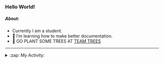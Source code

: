 ### Hello World!

##### About:
- Currently I am a student.
- 🌱 I’m learning how to make better documentation.
- 🌱 GO PLANT SOME TREES AT [TEAM TREES](https://teamtrees.org/)

---
<details>
  <summary>:zap: My Activity:</summary>
  
<!--START_SECTION:waka-->
![Code Time](http://img.shields.io/badge/Code%20Time-1%2C121%20hrs%2038%20mins-blue)

**I'm a Night 🦉** 

```text
🌞 Morning                1486 commits        ██░░░░░░░░░░░░░░░░░░░░░░░   09.51 % 
🌆 Daytime                5353 commits        █████████░░░░░░░░░░░░░░░░   34.25 % 
🌃 Evening                4497 commits        ███████░░░░░░░░░░░░░░░░░░   28.77 % 
🌙 Night                  4293 commits        ███████░░░░░░░░░░░░░░░░░░   27.47 % 
```
📅 **I'm Most Productive on Wednesday** 

```text
Monday                   2327 commits        ████░░░░░░░░░░░░░░░░░░░░░   14.89 % 
Tuesday                  1937 commits        ███░░░░░░░░░░░░░░░░░░░░░░   12.39 % 
Wednesday                3691 commits        ██████░░░░░░░░░░░░░░░░░░░   23.62 % 
Thursday                 2011 commits        ███░░░░░░░░░░░░░░░░░░░░░░   12.87 % 
Friday                   1573 commits        ███░░░░░░░░░░░░░░░░░░░░░░   10.06 % 
Saturday                 1399 commits        ██░░░░░░░░░░░░░░░░░░░░░░░   08.95 % 
Sunday                   2691 commits        ████░░░░░░░░░░░░░░░░░░░░░   17.22 % 
```


📊 **This Week I Spent My Time On** 

```text
🔥 Editors: 
VS Code                  9 hrs 37 mins       █████████████████████████   100.00 % 

🐱‍💻 Projects: 
praise                   4 hrs 30 mins       ████████████░░░░░░░░░░░░░   46.79 % 
ai                       4 hrs 29 mins       ████████████░░░░░░░░░░░░░   46.63 % 
os-lab                   25 mins             █░░░░░░░░░░░░░░░░░░░░░░░░   04.39 % 
CSF22                    11 mins             ░░░░░░░░░░░░░░░░░░░░░░░░░   01.95 % 
Unknown Project          1 min               ░░░░░░░░░░░░░░░░░░░░░░░░░   00.24 % 
```


 Last Updated on 29/04/2023 11:07:50 UTC
<!--END_SECTION:waka-->
</details>
